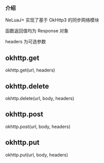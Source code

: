 ### 介绍
NeLuaJ+ 实现了基于 OkHttp3 的同步网络模块

函数返回值均为 Response 对象

headers 为可选参数

## okhttp.get
okhttp.get(url, headers)

## okhttp.delete
okhttp.delete(url, body, headers)

## okhttp.post
okhttp.post(url, body, headers)

## okhttp.put
okhttp.put(url, body, headers)
